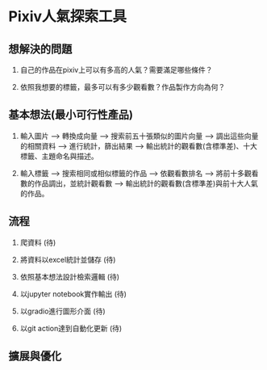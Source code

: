 # Pixiv人氣探索工具
## 想解決的問題
1. 自己的作品在pixiv上可以有多高的人氣？需要滿足哪些條件？

2. 依照我想要的標籤，最多可以有多少觀看數？作品製作方向為何？
## 基本想法(最小可行性產品)
1. 輸入圖片 --> 轉換成向量 --> 搜索前五十張類似的圖片向量 --> 調出這些向量的相關資料 --> 進行統計，篩出結果 --> 輸出統計的觀看數(含標準差)、十大標籤、主題命名與描述。

2. 輸入標籤 --> 搜索相同或相似標籤的作品 --> 依觀看數排名 --> 將前十多觀看數的作品調出，並統計觀看數 --> 輸出統計的觀看數(含標準差)與前十大人氣的作品。
## 流程
1. 爬資料  (待)

2. 將資料以excel統計並儲存  (待)

3. 依照基本想法設計檢索邏輯  (待)

4. 以jupyter notebook實作輸出  (待)

5. 以gradio進行圖形介面  (待)

6. 以git action達到自動化更新  (待)

## 擴展與優化
